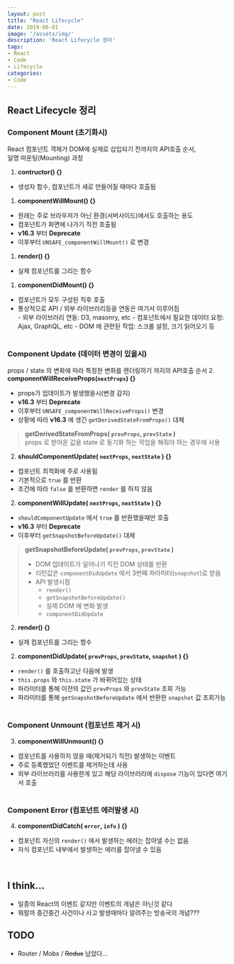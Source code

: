 ```yaml
---
layout: post
title: "React Lifecycle"
date: 2019-06-01
image: '/assets/img/'
description: 'React Lifecycle 정리'
tags:
- React
- Code
- Lifecycle
categories:
- Code
---
```

## React Lifecycle 정리

### Component Mount (초기화시)
React 컴포넌트 객체가 DOM에 실제로 삽입되기 전까지의 API호출 순서,  
일명 마운팅(Mounting) 과정
1. __contructor() {}__
- 생성자 함수, 컴포넌트가 새로 만들어질 때마다 호출됨
1. __componentWillMount() {}__
- 원래는 주로 브라우저가 아닌 환경(서버사이드)에서도 호출하는 용도
- 컴포넌트가 화면에 나가기 직전 호출됨 
- __v16.3__ 부터 __Deprecate__
- 이후부터 `UNSAFE_componentWillMount()` 로 변경
1. __render() {}__
- 실제 컴포넌트를 그리는 함수
1. __componentDidMount() {}__  
- 컴포넌트가 모두 구성된 직후 호출
- 통상적으로 API / 외부 라이브러리등을 연동은 여기서 이루어짐  
        - 외부 라이브러리 연동: D3, masonry, etc
        - 컴포넌트에서 필요한 데이터 요청: Ajax, GraphQL, etc
        - DOM 에 관련된 작업: 스크롤 설정, 크기 읽어오기 등
&nbsp;  
&nbsp;

### Component Update (데이터 변경이 있을시)
props / state 의 변화에 따라 특정한 변화를 렌더링하기 까지의 API호출 순서
2. __componentWillReceiveProps(`nextProps`) {}__  
- props가 업데이트가 발생했을시(변경 감지)
-  __v16.3__ 부터 __Deprecate__
- 이후부터 `UNSAFE_componentWillReceiveProps()` 변경
- 상황에 따라 __v16.3__ 에 생긴 `getDerivedStateFromProps()` 대체
> __getDerivedStateFromProps( `prevProps`, `prevState` )__  
> props 로 받아온 값을 state 로 동기화 하는 작업을 해줘야 하는 경우에 사용
2. __shouldComponentUpdate( `nextProps`, `nextState` ) {}__
- 컴포넌트 최적화에 주로 사용됨
- 기본적으로 `true` 를 반환
- 조건에 따라 `false` 를 반환하면 `render` 를 하지 않음
2. __componentWillUpdate( `nextProps`, `nextState` ) {}__
-  `shouldComponentUpdate` 에서 `true` 를 반환했을때만 호출
-  __v16.3__ 부터 __Deprecate__
- 이후부터 `getSnapshotBeforeUpdate()` 대체
> __getSnapshotBeforeUpdate( `prevProps`, `prevState` )__  
> - DOM 업데이트가 일어나기 직전 DOM 상태를 반환
> - 리턴값은 `componentDidUpdate` 에서 3번째 파라미터(`snapshot`)로 받음
> - API 발생시점
>   - `render()`  
>   - `getSnapshotBeforeUpdate()`
>   - 실제 DOM 에 변화 발생  
>   - `componentDidUpdate`  
2. __render() {}__
- 실제 컴포넌트를 그리는 함수
2. __componentDidUpdate( `prevProps`, `prevState`, `snapshot` ) {}__
- `render()` 를 호출하고난 다음에 발생
- `this.props` 와 `this.state` 가 바뀌어있는 상태
- 파라미터를 통해 이전의 값인 `prevProps` 와 `prevState` 조회 가능
- 파라미터를 통해 `getSnapshotBeforeUpdate` 에서 반환한 `snapshot` 값 조회가능
&nbsp;  
&nbsp;

### Component Unmount (컴포넌트 제거 시)
3. __componentWillUnmount() {}__
- 컴포넌트를 사용하지 않을 때(제거되기 직전) 발생하는 이벤트
- 주로 등록했었던 이벤트를 제거하는데 사용
- 외부 라이브러리를 사용한게 있고 해당 라이브러리에 `dispose` 기능이 있다면 여기서 호출
&nbsp;  
&nbsp;

### Component Error (컴포넌트 에러발생 시)  
4. __componentDidCatch( `error`, `info` ) {}__
- 컴포넌트 자신의 `render()` 에서 발생하는 에러는 잡아낼 수는 없음
- 자식 컴포넌트 내부에서 발생하는 에러를 잡아낼 수 있음  

&nbsp;
## I think...
* 일종의 React의 이벤트 같지만 이벤트의 개념은 아닌것 같다
* 뭐랄까 중간중간 사건이나 사고 발생때마다 알려주는 방송국의 개념???   

## TODO
* Router / Mobx / ~~Redux~~ 남았다...